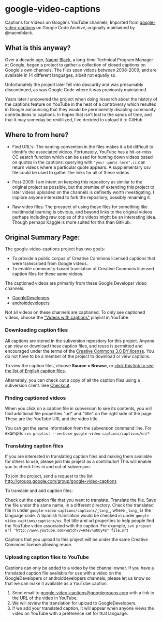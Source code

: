 # google-video-captions

Captions for Videos on Google's YouTube channels,
Imported from [google-video-captions](https://code.google.com/archive/p/google-video-captions/) on Google Code Archive, originally maintained by @naomiblack.

## What is this anyway?

Over a decade ago, [Naomi](https://github.com/naomiblack) [Black](https://www.linkedin.com/in/naomitraveller/), a long-time Technical Program Manager at Google, began a project to gather a collection of closed captions on Google's own channels. The files span videos between 2008-2009, and are available in 14 different languages, albeit not equally so.

Unfortunately the project later fell into obscurity and was presumably discontinued, as was Google Code where it was previously maintained.

Years later I uncovered the project when doing research about the history of the captions feature on YouTube in the heat of a controversy which resulted in Google announcing that they would be permanently disabling community contributions to captions. In hopes that isn't lost to the sands of time, and that it may someday be revitilized, I've decided to upload it to GitHub.

## Where to from here?

* Find URL's: The naming convention in the files makes it a bit difficult to identify the associated videos. Fortunately, YouTube has a hit-or-miss CC search function which can be used for hunting down videos based on quotes in the captions: querying with `"your quote here",cc` can return videos where a particular quote appears. A supplementary csv file could be used to gather the links for all of these videos.

* Post-2009: I am intent on keeping this repository as similar to the original project as possible, but the premise of extending this project to later videos uploaded on the channels is definetly worth investigating. I implore anyone interested to fork the repository, possibly renaming it.

* Raw video files: The prospect of using these files for something like multimodal learning is obvious, and beyond links to the original videos perhaps including raw copies of the videos might be an interesting idea. Though perhaps Kaggle is more suited for this than GitHub.

## Original Summary Page:

The google-video-captions project has two goals:

* To provide a public corpus of Creative Commons licensed captions that were transcribed from Google videos.
* To enable community-based translation of Creative Commons licensed caption files for these same videos.

The captioned videos are primarily from these Google Developer video channels:

* [GoogleDevelopers](http://www.youtube.com/profile?user=GoogleDevelopers&view=videos)
* [androiddevelopers](http://www.youtube.com/profile?user=androiddevelopers&view=videos)

Not all videos on these channels are captioned. To only see captioned videos, choose the ["Videos with captions"](http://www.youtube.com/view_play_list?p=01131B751C6A8CD6) playlist in YouTube.

### Downloading caption files

All captions are stored in the subversion repository for this project. Anyone can view or download these caption files, and reuse is permitted and encouraged under the terms of the [Creative Commons 3.0 BY license](http://creativecommons.org/licenses/by/3.0/). You do not have to be a member of the project to download or view captions.

To view the caption files, choose **Source > Browse**, or [click this link to see the list of English caption files](http://code.google.com/p/google-video-captions/source/browse/trunk/captions/en/).

Alternately, you can check out a copy of all the caption files using a subversion client. See [Checkout](http://code.google.com/p/google-video-captions/source/checkout).

### Finding captioned videos

When you click on a caption file in subversion to see its contents, you will find additional file properties "url" and "title" on the right side of the page. These are the YouTube URL and the video title.

You can get the same information from the subversion command line. For example: 
`svn proplist --verbose google-video-captions/captions/en/*`

### Translating caption files

If you are interested in translating caption files and making them available for others to use, please join this project as a contributor! This will enable you to check files in and out of subversion.

To join the project, send a request to the list http://groups.google.com/group/google-video-captions

To translate and add caption files:

Check out the caption file that you want to translate.
Translate the file.
Save the file under the same name, in a different directory.
Check the translated file in under `google-video-captions/captions/_lang_`, where `_lang_` is the language code. A Spanish translation would be checked in under `google-video-captions/captions/es`.
Set title and url properties to help people find the YouTube video associated with the caption. For example, `svn propset url "http://www.youtube.com/watch?v=HXevnuOOy48" file.srt`

Captions that you upload to this project will be under the same Creative Commons license allowing reuse.

### Uploading caption files to YouTube

Captions can only be added to a video by the channel owner. If you have a translated caption file available for use with a video on the GoogleDevelopers or androiddevelopers channels, please let us know so that we can make it available as a YouTube caption.

1. Send email to google-video-captions@googlegroups.com with a link to the URL of the video in YouTube.
2. We will review the translation for upload to GoogleDevelopers.
3. If we add your translated caption, it will appear when anyone views the video on YouTube with a preference set for that language.
